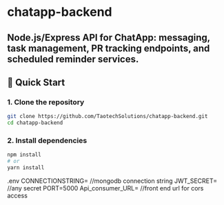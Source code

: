 # chatapp-backend
Node.js/Express API for ChatApp: messaging, task management, PR tracking endpoints, and scheduled reminder services.
---

## 🚀 Quick Start

### 1. Clone the repository
```bash
git clone https://github.com/TaotechSolutions/chatapp-backend.git
cd chatapp-backend
```
### 2. Install dependencies
```bash
npm install
# or
yarn install
```

.env
CONNECTIONSTRING=   //mongodb connection string
JWT_SECRET=    //any secret
PORT=5000
Api_consumer_URL=  //front end url for cors access